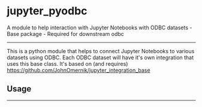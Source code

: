 # jupyter_pyodbc
A module to help interaction with Jupyter Notebooks with ODBC datasets - Base package - Required for downstream odbc

------
This is a python module that helps to connect Jupyter Notebooks to various datasets using ODBC. Each ODBC dataset will have it's own integration that uses this base class. 
It's based on (and requires) https://github.com/JohnOmernik/jupyter_integration_base 

## Usage
--------
